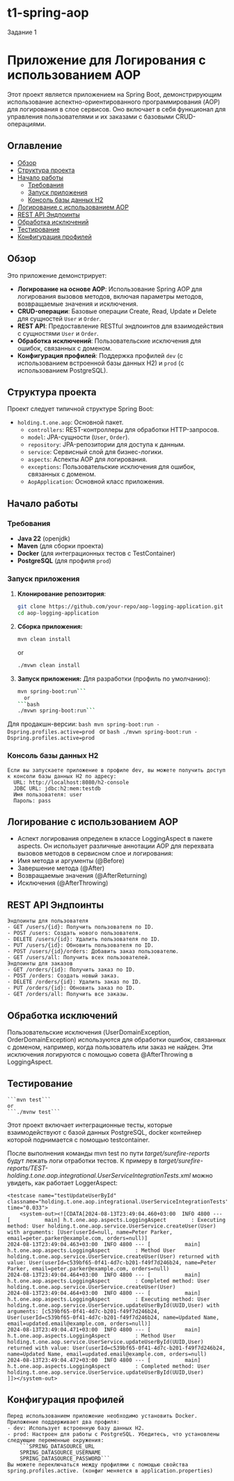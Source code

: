 # t1-spring-aop
Задание 1


# Приложение для Логирования с использованием AOP

Этот проект является приложением на Spring Boot, демонстрирующим использование аспектно-ориентированного программирования (AOP) для логирования в слое сервисов. Оно включает в себя функционал для управления пользователями и их заказами с базовыми CRUD-операциями.

## Оглавление
- [Обзор](#обзор)
- [Структура проекта](#структура-проекта)
- [Начало работы](#начало-работы)
  - [Требования](#требования)
  - [Запуск приложения](#запуск-приложения)
  - [Консоль базы данных H2](#консоль-базы-данных-h2)
- [Логирование с использованием AOP](#логирование-с-использованием-aop)
- [REST API Эндпоинты](#rest-api-эндпоинты)
- [Обработка исключений](#обработка-исключений)
- [Тестирование](#тестирование)
- [Конфигурация профилей](#конфигурация-профилей)

## Обзор

Это приложение демонстрирует:
- **Логирование на основе AOP**: Использование Spring AOP для логирования вызовов методов, включая параметры методов, возвращаемые значения и исключения.
- **CRUD-операции**: Базовые операции Create, Read, Update и Delete для сущностей `User` и `Order`.
- **REST API**: Предоставление RESTful эндпоинтов для взаимодействия с сущностями `User` и `Order`.
- **Обработка исключений**: Пользовательские исключения для ошибок, связанных с доменом.
- **Конфигурация профилей**: Поддержка профилей `dev` (с использованием встроенной базы данных H2) и `prod` (с использованием PostgreSQL).

## Структура проекта

Проект следует типичной структуре Spring Boot:

- `holding.t.one.aop`: Основной пакет.
  - `controllers`: REST-контроллеры для обработки HTTP-запросов.
  - `model`: JPA-сущности (`User`, `Order`).
  - `repository`: JPA-репозитории для доступа к данным.
  - `service`: Сервисный слой для бизнес-логики.
  - `aspects`: Аспекты AOP для логирования.
  - `exceptions`: Пользовательские исключения для ошибок, связанных с доменом.
  - `AopApplication`: Основной класс приложения.

## Начало работы

### Требования

- **Java 22** (openjdk)
- **Maven** (для сборки проекта)
- **Docker** (для интеграционных тестов с TestContainer)
- **PostgreSQL** (для профиля `prod`)

### Запуск приложения

1. **Клонирование репозитория**:
   ```bash
   git clone https://github.com/your-repo/aop-logging-application.git
   cd aop-logging-application
   ```

2. **Сборка приложения:**
    ```bash
    mvn clean install
    ```
    or
    ```bash
    ./mvwn clean install
    ```
4. **Запуск приложения:**
    Для разработки (профиль по умолчанию):
    ```bash
    mvn spring-boot:run```
      or
    ```bash
    ./mvwn spring-boot:run```
    
  Для продакшн-версии:
    ```bash
    mvn spring-boot:run -Dspring.profiles.active=prod
    ```
    or
    ```bash
    ./mvwn spring-boot:run -Dspring.profiles.active=prod
    ```
    
  ### Консоль базы данных H2
    Если вы запускаете приложение в профиле dev, вы можете получить доступ к консоли базы данных H2 по адресу:
      URL: http://localhost:8080/h2-console
      JDBC URL: jdbc:h2:mem:testdb
      Имя пользователя: user
      Пароль: pass
## Логирование с использованием AOP
  - Аспект логирования определен в классе LoggingAspect в пакете aspects. Он использует различные аннотации AOP для перехвата вызовов методов в сервисном слое и логирования:
  - Имя метода и аргументы (@Before)
  - Завершение метода (@After)
  - Возвращаемые значения (@AfterReturning)
  - Исключения (@AfterThrowing)

## REST API Эндпоинты
    Эндпоинты для пользователя
    - GET /users/{id}: Получить пользователя по ID.
    - POST /users: Создать нового пользователя.
    - DELETE /users/{id}: Удалить пользователя по ID.
    - PUT /users/{id}: Обновить пользователя по ID.
    - POST /users/{id}/orders: Добавить заказ пользователю.
    - GET /users/all: Получить всех пользователей.
    Эндпоинты для заказов
    - GET /orders/{id}: Получить заказ по ID.
    - POST /orders: Создать новый заказ.
    - DELETE /orders/{id}: Удалить заказ по ID.
    - PUT /orders/{id}: Обновить заказ по ID.
    - GET /orders/all: Получить все заказы.
    
## Обработка исключений
   Пользовательские исключения (UserDomainException, OrderDomainException) используются для обработки ошибок, связанных с доменом, например, когда пользователь или заказ не найден. Эти исключения логируются с помощью совета @AfterThrowing в LoggingAspect.

## Тестирование
    ```mvn test```
    or
    ```./mvnw test```
Этот проект включает интеграционные тесты, которые взаимодействуют с базой данных PostgreSQL, docker контейнер которой поднимается с помощью testcontainer.

После выполнения команды mvn test по пути *target/surefire-reports* будут лежать логи отработки тестов. К примеру в *target/surefire-reports/TEST-holding.t.one.aop.integrational.UserServiceIntegrationTests.xml* можно увидеть, как работает LoggerAspect:

```
<testcase name="testUpdateUserById" classname="holding.t.one.aop.integrational.UserServiceIntegrationTests" time="0.033">
    <system-out><![CDATA[2024-08-13T23:49:04.460+03:00  INFO 4800 --- [           main] h.t.one.aop.aspects.LoggingAspect        : Executing method: User holding.t.one.aop.service.UserService.createUser(User) with arguments: [User(userId=null, name=Peter Parker, email=peter.parker@example.com, orders=null)]
2024-08-13T23:49:04.463+03:00  INFO 4800 --- [           main] h.t.one.aop.aspects.LoggingAspect        : Method User holding.t.one.aop.service.UserService.createUser(User) returned with value: User(userId=c539bf65-0f41-4d7c-b201-f49f7d246b24, name=Peter Parker, email=peter.parker@example.com, orders=null)
2024-08-13T23:49:04.464+03:00  INFO 4800 --- [           main] h.t.one.aop.aspects.LoggingAspect        : Completed method: User holding.t.one.aop.service.UserService.createUser(User)
2024-08-13T23:49:04.464+03:00  INFO 4800 --- [           main] h.t.one.aop.aspects.LoggingAspect        : Executing method: User holding.t.one.aop.service.UserService.updateUserById(UUID,User) with arguments: [c539bf65-0f41-4d7c-b201-f49f7d246b24, User(userId=c539bf65-0f41-4d7c-b201-f49f7d246b24, name=Updated Name, email=updated.email@example.com, orders=null)]
2024-08-13T23:49:04.471+03:00  INFO 4800 --- [           main] h.t.one.aop.aspects.LoggingAspect        : Method User holding.t.one.aop.service.UserService.updateUserById(UUID,User) returned with value: User(userId=c539bf65-0f41-4d7c-b201-f49f7d246b24, name=Updated Name, email=updated.email@example.com, orders=null)
2024-08-13T23:49:04.472+03:00  INFO 4800 --- [           main] h.t.one.aop.aspects.LoggingAspect        : Completed method: User holding.t.one.aop.service.UserService.updateUserById(UUID,User)
]]></system-out>
```

## Конфигурация профилей
    Перед использованием приложение необходимо установить Docker. Приложение поддерживает два профиля:
    - dev: Использует встроенную базу данных H2.
    - prod: Настроен для работы с PostgreSQL. Убедитесь, что установлены следующие переменные окружения:
        ```SPRING_DATASOURCE_URL
        SPRING_DATASOURCE_USERNAME
        SPRING_DATASOURCE_PASSWORD```
    Вы можете переключаться между профилями с помощью свойства spring.profiles.active. (конфиг меняется в application.properties)

